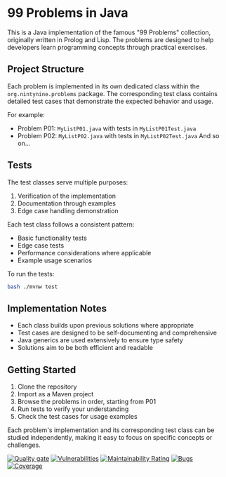 # 99 Problems in Java

This is a Java implementation of the famous "99 Problems" collection, originally written in Prolog and Lisp. The problems are designed to help developers learn programming concepts through practical exercises.

## Project Structure

Each problem is implemented in its own dedicated class within the `org.nintynine.problems` package. The corresponding test class contains detailed test cases that demonstrate the expected behavior and usage.

For example:
- Problem P01: `MyListP01.java` with tests in `MyListP01Test.java`
- Problem P02: `MyListP02.java` with tests in `MyListP02Test.java`
  And so on...

## Tests

The test classes serve multiple purposes:
1. Verification of the implementation
2. Documentation through examples
3. Edge case handling demonstration

Each test class follows a consistent pattern:
- Basic functionality tests
- Edge case tests
- Performance considerations where applicable
- Example usage scenarios

To run the tests:
```bash
bash ./mvnw test
```

## Implementation Notes

- Each class builds upon previous solutions where appropriate
- Test cases are designed to be self-documenting and comprehensive
- Java generics are used extensively to ensure type safety
- Solutions aim to be both efficient and readable

## Getting Started

1. Clone the repository
2. Import as a Maven project
3. Browse the problems in order, starting from P01
4. Run tests to verify your understanding
5. Check the test cases for usage examples

Each problem's implementation and its corresponding test class can be studied independently, making it easy to focus on specific concepts or challenges.


[![Quality gate](https://sonarcloud.io/api/project_badges/quality_gate?project=ganesh47_java-99-problems)](https://sonarcloud.io/summary/new_code?id=ganesh47_java-99-problems)
[![Vulnerabilities](https://sonarcloud.io/api/project_badges/measure?project=ganesh47_java-99-problems&metric=vulnerabilities)](https://sonarcloud.io/summary/new_code?id=ganesh47_java-99-problems)
[![Maintainability Rating](https://sonarcloud.io/api/project_badges/measure?project=ganesh47_java-99-problems&metric=sqale_rating)](https://sonarcloud.io/summary/new_code?id=ganesh47_java-99-problems)
[![Bugs](https://sonarcloud.io/api/project_badges/measure?project=ganesh47_java-99-problems&metric=bugs)](https://sonarcloud.io/summary/new_code?id=ganesh47_java-99-problems)
[![Coverage](https://sonarcloud.io/api/project_badges/measure?project=ganesh47_java-99-problems&metric=coverage)](https://sonarcloud.io/summary/new_code?id=ganesh47_java-99-problems)

